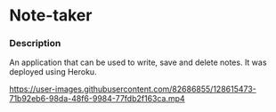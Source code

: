 # Note-taker

### Description
An application that can be used to write, save and delete notes. It was deployed using Heroku.

https://user-images.githubusercontent.com/82686855/128615473-71b92eb6-98da-48f6-9984-77fdb2f163ca.mp4

